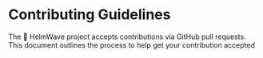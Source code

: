 # Contributing Guidelines

The 🌊 HelmWave project accepts contributions via GitHub pull requests. This document outlines the process
to help get your contribution accepted

